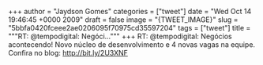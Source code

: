 
+++
author = "Jaydson Gomes"
categories = ["tweet"]
date = "Wed Oct 14 19:46:45 +0000 2009"
draft = false
image = "{TWEET_IMAGE}"
slug = "5bbfa0420fceee2ae0206095f70975cd35597204"
tags = ["tweet"]
title = """RT: @tempodigital: Negóci..."""
+++
RT: @tempodigital: Negócios acontecendo! Novo núcleo de desenvolvimento e 4 novas vagas na equipe. Confira no blog: http://bit.ly/2U3XNF
